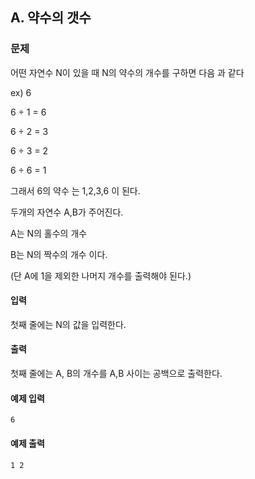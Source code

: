 ## A. 약수의 갯수

### 문제

어떤 자연수 N이 있을 때 N의 약수의 개수를 구하면 다음 과 같다

ex) 6

6 ÷ 1 = 6

6 ÷ 2 = 3

6 ÷ 3 = 2

6 ÷ 6 = 1



그래서 6의 약수 는 1,2,3,6 이 된다.

두개의 자연수 A,B가 주어진다.

A는 N의 홀수의 개수 

B는 N의 짝수의 개수 이다.

(단 A에 1을 제외한 나머지 개수를 출력해야 된다.)


#### 입력

첫째 줄에는 N의 값을 입력한다.

#### 출력

첫째 줄에는 A, B의 개수를 A,B 사이는 공백으로 출력한다.

#### 예제 입력

```
6
```

#### 예제 출력

```
1 2
```
